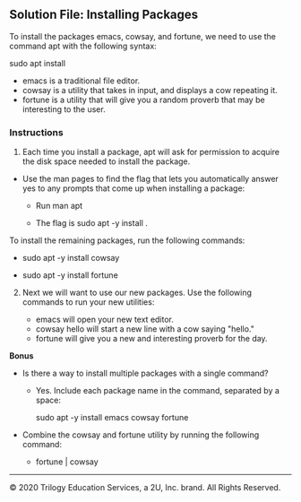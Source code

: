 ## Solution File: Installing Packages

To install the packages emacs, cowsay, and fortune, we need to use the command apt with the following syntax:
    
sudo apt install <package>

- emacs is a traditional file editor. 
- cowsay is a utility that takes in input, and displays a cow repeating it. 
- fortune is a utility that will give you a random proverb that may be interesting to the user. 


### Instructions

1. Each time you install a package, apt will ask for permission to acquire the disk space needed to install the package.
  
- Use the man pages to find the flag that lets you automatically answer yes to any prompts that come up when installing a package:
    -  Run man apt

     - The flag is sudo apt -y install <package name>.

To install the remaining packages, run the following commands:

- sudo apt -y install cowsay

- sudo apt -y install fortune 

2. Next we will want to use our new packages. Use the following commands to run your new utilities:

   - emacs will open your new text editor.  
   - cowsay hello will start a new line with a cow saying "hello."
   - fortune will give you a new and interesting proverb for the day. 
  
**Bonus**

- Is there a way to install multiple packages with a single command?
    - Yes. Include each package name in the command, separated by a space: 
    
      sudo apt -y install emacs cowsay fortune

- Combine the cowsay and fortune utility by running the following command:
  - fortune | cowsay

---
© 2020 Trilogy Education Services, a 2U, Inc. brand. All Rights Reserved.
